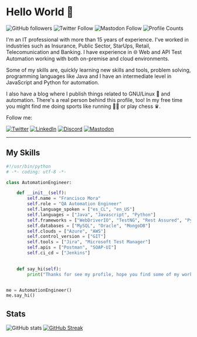 # Hello World 👋

![GitHub followers](https://img.shields.io/github/followers/fmoradev?style=social)
![Twitter Follow](https://img.shields.io/twitter/follow/fmoradev?style=social)
![Mastodon Follow](https://img.shields.io/mastodon/follow/109626058710297140?domain=https%3A%2F%2Ffosstodon.org%2F&style=social)
![Profile Counts](https://komarev.com/ghpvc/?username=fmoradev&color=orange)

I'm an IT professional with more than 15 years of experience. I've worked in industries such as Insurance, Public Sector, StarUps, Retail, Telecomunication and Banking. I have experience in 🌐 Web and API Test Automation working with both on-premise and cloud environments.

Some of my skills are, quickly learning new skills and tools, problem solving, programming languages like Java and I have an intermediate level in JavaScript and Python for automation.

I also have a blog where I publish things related to GNU/Linux 🐧 and automation. There's a real person behind this profile, too! In my free time you might find me doing sports like running 🏃🏽 or play chess ♛.

Follow me:

[![Twitter][1.1]][1]
[![LinkedIn][2.1]][2]
[![Discord][3.1]][3]
[![Mastodon][4.1]][4]

---

## My Skills

```python
#!/usr/bin/python
# -*- coding: utf-8 -*-

class AutomationEngineer:

    def __init__(self):
        self.name = "Francisco Mora"
        self.role = "QA Automation Engineer"
        self.language_spoken = ["es_CL", "en_US"]
        self.languages = ["Java", "Javascript", "Python"]
        self.frameworks = ["WebDriverIO", "TestNG", "Rest Assured", "PyTest"]
        self.databases = ["MySQL", "Oracle", "MongoDB"]
        self.clouds = ["Azure", "AWS"]
        self.control_version = ["GIT"] 
        self.tools = ["Jira", "Microsoft Test Manager"]
        self.apis = ["Postman", "SOAP-UI"]
        self.ci_cd = ["Jenkins"]
        

    def say_hi(self):
        print("Thanks for see my profile, hope you find some of my work interesting.")


me = AutomationEngineer()
me.say_hi()
```

## Stats

![GitHub stats](https://github-readme-stats.vercel.app/api?username=fmoradev&show_icons=true&theme=dark)
[![GitHub Streak](https://streak-stats.demolab.com/?user=fmoradev&theme=dark)](https://git.io/streak-stats)

<!-- links to social media icons -->
[1.1]: https://img.shields.io/badge/Twitter-%231DA1F2.svg?style=for-the-badge&logo=Twitter&logoColor=white
[2.1]: https://img.shields.io/badge/linkedin-%230077B5.svg?style=for-the-badge&logo=linkedin&logoColor=white
[3.1]: https://img.shields.io/badge/Discord-%235865F2.svg?style=for-the-badge&logo=discord&logoColor=white
[4.1]: https://img.shields.io/badge/-MASTODON-%232B90D9?style=for-the-badge&logo=mastodon&logoColor=white

<!-- links to your social media accounts -->
[1]: https://twitter.com/fmoradev
[2]: https://www.linkedin.com/in/franciscomoradev
[3]: https://discord.com/users/1052685602744717336
[4]: https://fosstodon.org/@fmoradev
